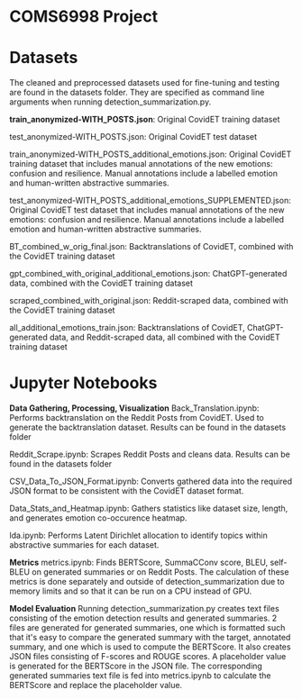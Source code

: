 # **COMS6998 Project**

# Datasets

The cleaned and preprocessed datasets used for fine-tuning and testing are found in the datasets folder. They are specified as command line arguments when running detection_summarization.py. 

**train_anonymized-WITH_POSTS.json**: Original CovidET training dataset 

test_anonymized-WITH_POSTS.json: Original CovidET test dataset 

train_anonymized-WITH_POSTS_additional_emotions.json: Original CovidET training dataset that includes manual annotations of the new emotions: confusion and resilience. Manual annotations include a labelled emotion and human-written abstractive summaries. 

test_anonymized-WITH_POSTS_additional_emotions_SUPPLEMENTED.json: Original CovidET test dataset that includes manual annotations of the new emotions: confusion and resilience. Manual annotations include a labelled emotion and human-written abstractive summaries. 

BT_combined_w_orig_final.json: Backtranslations of CovidET, combined with the CovidET training dataset

gpt_combined_with_original_additional_emotions.json: ChatGPT-generated data, combined with the CovidET training dataset

scraped_combined_with_original.json: Reddit-scraped data, combined with the CovidET training dataset

all_additional_emotions_train.json: Backtranslations of CovidET, ChatGPT-generated data, and Reddit-scraped data, all combined with the CovidET training dataset


# Jupyter Notebooks

**Data Gathering, Processing, Visualization**
Back_Translation.ipynb: Performs backtranslation on the Reddit Posts from CovidET. Used to generate the backtranslation dataset. Results can be found in the datasets folder 

Reddit_Scrape.ipynb: Scrapes Reddit Posts and cleans data. Results can be found in the datasets folder 

CSV_Data_To_JSON_Format.ipynb: Converts gathered data into the required JSON format to be consistent with the CovidET dataset format. 

Data_Stats_and_Heatmap.ipynb: Gathers statistics like dataset size, length, and generates emotion co-occurence heatmap. 

lda.ipynb: Performs Latent Dirichlet allocation to identify topics within abstractive summaries for each dataset. 

**Metrics**
metrics.ipynb: Finds BERTScore, SummaCConv score, BLEU, self-BLEU on generated summaries or on Reddit Posts. The calculation of these metrics is done separately and outside of detection_summarization due to memory limits and so that it can be run on a CPU instead of GPU. 

**Model Evaluation**
Running detection_summarization.py creates text files consisting of the emotion detection results and generated summaries. 2 files are generated for generated summaries, one which is formatted such that it's easy to compare the generated summary with the target, annotated summary, and one which is used to compute the BERTScore. It also creates JSON files consisting of F-scores and ROUGE scores. A placeholder value is generated for the BERTScore in the JSON file. The corresponding generated summaries text file is fed into metrics.ipynb to calculate the BERTScore and replace the placeholder value. 
